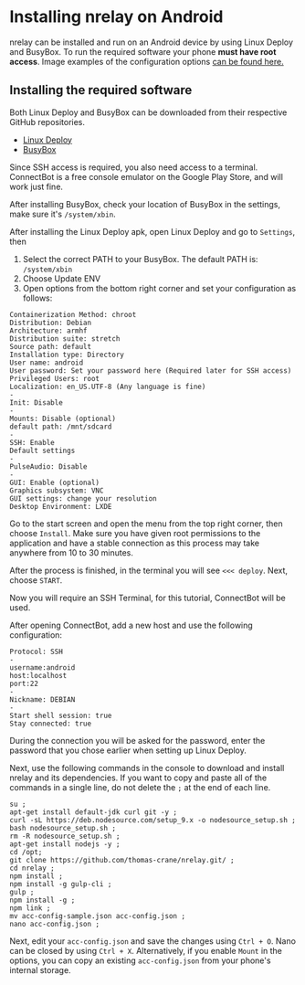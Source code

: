 # Installing nrelay on Android
nrelay can be installed and run on an Android device by using Linux Deploy and BusyBox. To run the required software your phone **must have root access**.
Image examples of the configuration options [can be found here.](https://imgur.com/a/CvMOp)

## Installing the required software
Both Linux Deploy and BusyBox can be downloaded from their respective GitHub repositories.
 + [Linux Deploy](https://github.com/meefik/linuxdeploy/releases)
 + [BusyBox](https://github.com/meefik/busybox/releases)

Since SSH access is required, you also need access to a terminal. ConnectBot is a free console emulator on the Google Play Store, and will work just fine.

After installing BusyBox, check your location of BusyBox in the settings, make sure it's `/system/xbin`.

After installing the Linux Deploy apk, open Linux Deploy and go to `Settings`, then
 1. Select the correct PATH to your BusyBox. The default PATH is: `/system/xbin`
 2. Choose Update ENV
 3. Open options from the bottom right corner and set your configuration as follows:

```
Containerization Method: chroot
Distribution: Debian
Architecture: armhf
Distribution suite: stretch
Source path: default
Installation type: Directory
User name: android
User password: Set your password here (Required later for SSH access)
Privileged Users: root
Localization: en_US.UTF-8 (Any language is fine)
-
Init: Disable
-
Mounts: Disable (optional)
default path: /mnt/sdcard
-
SSH: Enable
Default settings
-
PulseAudio: Disable
-
GUI: Enable (optional)
Graphics subsystem: VNC
GUI settings: change your resolution
Desktop Environment: LXDE
```
Go to the start screen and open the menu from the top right corner, then choose `Install`. Make sure you have given root permissions to the application and have a stable connection as this process may take anywhere from 10 to 30 minutes.

After the process is finished, in the terminal you will see `<<< deploy`. Next, choose `START`.

Now you will require an SSH Terminal, for this tutorial, ConnectBot will be used.

After opening ConnectBot, add a new host and use the following configuration:
```
Protocol: SSH
-
username:android
host:localhost
port:22
-
Nickname: DEBIAN
-
Start shell session: true
Stay connected: true
```
During the connection you will be asked for the password, enter the password that you chose earlier when setting up Linux Deploy.

Next, use the following commands in the console to download and install nrelay and its dependencies. If you want to copy and paste all of the commands in a single line, do not delete the `;` at the end of each line.
```
su ;
apt-get install default-jdk curl git -y ;
curl -sL https://deb.nodesource.com/setup_9.x -o nodesource_setup.sh ;
bash nodesource_setup.sh ;
rm -R nodesource_setup.sh ;
apt-get install nodejs -y ;
cd /opt;
git clone https://github.com/thomas-crane/nrelay.git/ ;
cd nrelay ;
npm install ;
npm install -g gulp-cli ;
gulp ;
npm install -g ;
npm link ;
mv acc-config-sample.json acc-config.json ;
nano acc-config.json ;
```
Next, edit your `acc-config.json` and save the changes using `Ctrl + O`. Nano can be closed by using `Ctrl + X`. Alternatively, if you enable `Mount` in the options, you can copy an existing `acc-config.json` from your phone's internal storage.
